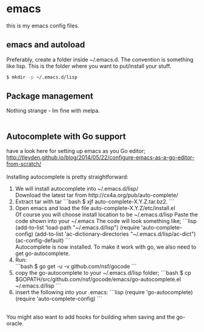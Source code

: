 # emacs
this is my emacs config files.

## emacs and autoload
Preferably, create a folder inside ~/.emacs.d. The convention is something like lisp.
This is the folder where you want to put/install your stuff.

```bash
$ mkdir -p ~/.emacs.d/lisp
```

## Package management
Nothing strange - Im fine with melpa.
<br>
<br>
## Autocomplete with Go support
have a look here for setting up emacs as you Go editor;
<br>http://tleyden.github.io/blog/2014/05/22/configure-emacs-as-a-go-editor-from-scratch/
<br>
<br>
Installing autocomplete is pretty straightforward:
<br>

<ol>
  <li>We will install autocomplete into ~/.emacs.d/lisp/
    <br>Download the latest tar from http://cx4a.org/pub/auto-complete/</li>

  <li>Extract tar with tar
  ```bash
  $ xjf auto-complete-X.Y.Z.tar.bz2.
  ```
  </li>
  
  <li>Open emacs and load the file auto-complete-X.Y.Z/etc/install.el                                                   <br>
   Of course you will choose install location to be ~/.emacs.d/lisp                                                     Paste the code shown into your ~/.emacs                                                                           
   The code will look something like;
  ```lisp
  (add-to-list 'load-path "~/.emacs.d/lisp")
  (require 'auto-complete-config)
  (add-to-list 'ac-dictionary-directories "~/.emacs.d/lisp/ac-dict")
  (ac-config-default)
  ```
  <br>
  Autocomplete is now installed. To make it work with go, we also need to get go-autocomplete.
  </li>
  
  <li>Run:<br>
  ```bash
  $ go get -u -v github.com/nsf/gocode
  ```
  </li>
  
  <li>copy the go-autocomplete to your ~/.emacs.d/lisp folder;
  ```bash
  $ cp $GOPATH/src/github.com/nsf/gocode/emacs/go-autocomplete.el ~/.emacs.d/lisp
  ```
  </li>
  
  <li>insert the following into your .emacs:
  ```lisp
  (require 'go-autocomplete)
  (require 'auto-complete-config)
  ```
  </li>
</ol>
<br>
You might also want to add hooks for building when saving and the go-oracle.
